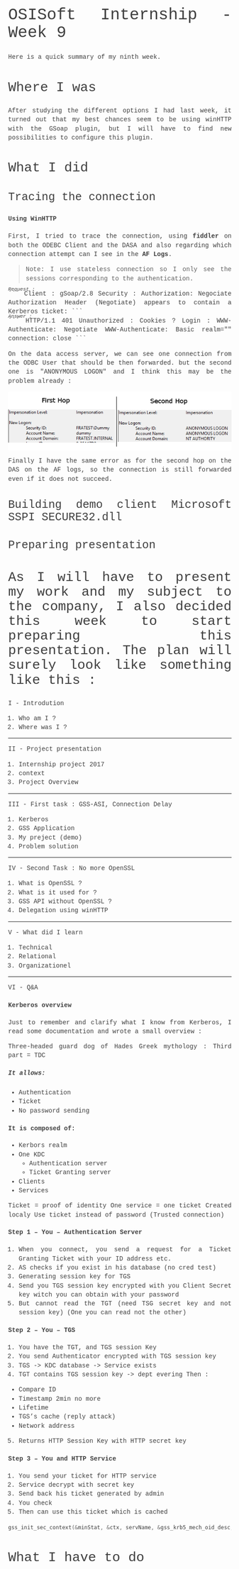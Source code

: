 <style>
body {
  font-size: 14px !important;
  font-family: Inconsolata, Monaco, Consolas, 'Courier New', Courier !important;
  text-align: justify !important;
  text-justify: inter-word !important;
  line-height: 1.45;
  color: #3f3f3f;
}
h1 {
  font-size: 2.6em !important;
  font-family: inherit !important;
  font-weight: 300 !important;
  line-height: 1.1 !important;
  color: inherit !important;
  outline: none !important;
  text-decoration : none !important;
}
h2 {
  font-weight: 300 !important;
  line-height: 1.1 !important;
  color: inherit !important;
  font-size: 2.15em !important;
}
h3 {
  font-weight: 300 !important;
  line-height: 1.1 !important;
  color: inherit !important;
  font-size: 1.8em !important;
}
img {
  display: block;
  margin-left: auto;
  margin-right: auto;
}
.codeTitle {
  font-style: italic;
  line-height: 0%;
  font-size: 80%;
}
</style>
# OSISoft Internship - Week 9

Here is a quick summary of my ninth week.

## Where I was

After studying the different options I had last week, it turned out that my best chances seem to be using winHTTP with the GSoap plugin, but I will have to find new possibilities to configure this plugin.


## What I did

### Tracing the connection

#### Using WinHTTP
First, I tried to trace the connection, using **fiddler** on both the ODEBC Client and the DASA and also regarding which connection attempt can I see in the **AF Logs**.

> Note: I use stateless connection so I only see the sessions corresponding to the authentication.

<div class="codeTitle">Request : </div>
```
Client :
  gSoap/2.8
Security :
  Authorization: Negociate
  Authorization Header (Negotiate) appears to contain a Kerberos ticket:
```
<div class="codeTitle">Answer : </div>
```
HTTP/1.1 401 Unauthorized :
  Cookies ? Login :
    WWW-Authenticate: Negotiate
    WWW-Authenticate: Basic realm=""
    connection: close
```

On the data access server, we can see one connection from the ODBC User that should be then forwarded. but the second one is "ANONYMOUS LOGON" and I think this may be the problem already :

![logon](img/logon.png)

Finally I have the same error as for the second hop on the DAS on the AF logs, so the connection is still forwarded even if it does not succeed.

### Building demo client Microsoft SSPI SECURE32.dll

### Preparing presentation

As I will have to present my work and my subject to the company, I also decided this week to start preparing this presentation. The plan will surely look like something like this :
---
I   - Introdution
  1. Who am I ?
  2. Where was I ?
---
II  - Project presentation
  1. Internship project 2017
  2. context
  3. Project Overview
---
III - First task : GSS-ASI, Connection Delay
  1. Kerberos
  2. GSS Application
  3. My preject (demo)
  4. Problem solution
---
IV  - Second Task : No more OpenSSL
  1. What is OpenSSL ?
  1. What is it used for ?
  1. GSS API without OpenSSL ?
  1. Delegation using winHTTP
---
V   - What did I learn
  1. Technical
  2. Relational
  3. Organizationel
--- 
VI  - Q&A


#### Kerberos overview

Just to remember and clarify what I know from Kerberos, I read some documentation and wrote a small overview :

Three-headed guard dog of Hades Greek mythology : Third part = TDC
##### It allows:
*	Authentication
*	Ticket
*	No password sending

#### It is composed of:
*	Kerbors realm
  *	One KDC
    *	Authentication server
    *	Ticket Granting server
  *	Clients
  *	Services

Ticket = proof of identity
One service = one ticket
Created localy
Use ticket instead of password (Trusted connection)

#### Step 1 – You – Authentication Server

1.	When you connect, you send a request for a Ticket Granting Ticket with your ID address etc.
2.	AS checks if you exist in his database (no cred test)
3.	Generating session key for TGS
4.	Send you TGS session key encrypted with you Client Secret key witch you can obtain with your password
5.	But cannot read the TGT (need TSG secret key and not session key) (One you can read not the other)

#### Step 2 – You – TGS

1.	You have the TGT, and TGS session Key
2.	You send Authenticator encrypted with TGS session key
3.	TGS -> KDC database -> Service exists
4.	TGT contains TGS session key -> dept evering
Then :
*	Compare ID
*	Timestamp 2min no more
*	Lifetime
*	TGS’s cache (reply attack)
*	Network address
5.	Returns HTTP Session Key with HTTP secret key

#### Step 3 – You and HTTP Service

1.	You send your ticket for HTTP service
2.	Service decrypt with secret key
3.	Send back his ticket generated by admin
4.	You check
5.	Then can use this ticket which is cached


``` c++
gss_init_sec_context(&minStat, &ctx, servName, &gss_krb5_mech_oid_desc, ...);
```


## What I have to do
